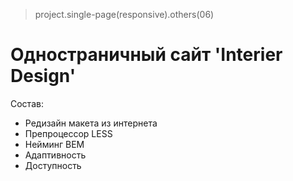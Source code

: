 > project.single-page(responsive).others(06)

# Одностраничный сайт 'Interier Design'

Состав:
+ Редизайн макета из интернета
+ Препроцессор LESS
+ Нейминг BEM
+ Адаптивность
+ Доступность
